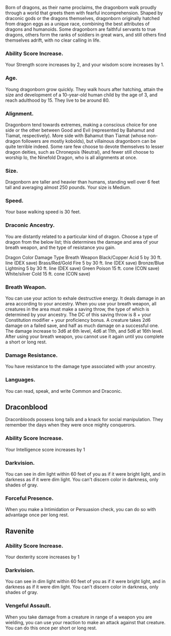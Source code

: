 Born of dragons, as their name proclaims, the dragonborn walk proudly through a world that greets them with fearful incomprehension. Shaped by draconic gods or the dragons themselves, dragonborn originally hatched from dragon eggs as a unique race, combining the best attributes of dragons and humanoids. Some dragonborn are faithful servants to true dragons, others form the ranks of soldiers in great wars, and still others find themselves adrift, with no clear calling in life.

### Ability Score Increase. 
Your Strength score increases by 2, and your wisdom score increases by 1.

### Age. 
Young dragonborn grow quickly. They walk hours after hatching, attain the size and development of a 10-year-old human child by the age of 3, and reach adulthood by 15. They live to be around 80.

### Alignment. 
Dragonborn tend towards extremes, making a conscious choice for one side or the other between Good and Evil (represented by Bahamut and Tiamat, respectively). More side with Bahamut than Tiamat (whose non-dragon followers are mostly kobolds), but villainous dragonborn can be quite terrible indeed. Some rare few choose to devote themselves to lesser dragon deities, such as Chronepsis (Neutral), and fewer still choose to worship Io, the Ninefold Dragon, who is all alignments at once.

### Size. 
Dragonborn are taller and heavier than humans, standing well over 6 feet tall and averaging almost 250 pounds. Your size is Medium.

### Speed. 
Your base walking speed is 30 feet.

### Draconic Ancestry. 
You are distantly related to a particular kind of dragon. Choose a type of dragon from the below list; this determines the damage and area of your breath weapon, and the type of resistance you gain.

Dragon Color 	Damage Type 	Breath Weapon
Black/Copper 	Acid 	5 by 30 ft. line (DEX save)
Brass/Red/Gold 	Fire 	5 by 30 ft. line (DEX save)
Bronze/Blue 	Lightning 	5 by 30 ft. line (DEX save)
Green 	Poison 	15 ft. cone (CON save)
White/silver 	Cold 	15 ft. cone (CON save)

### Breath Weapon. 
You can use your action to exhale destructive energy. It deals damage in an area according to your ancestry. When you use your breath weapon, all creatures in the area must make a saving throw, the type of which is determined by your ancestry. The DC of this saving throw is 8 + your Constitution modifier + your proficiency bonus. A creature takes 2d6 damage on a failed save, and half as much damage on a successful one. The damage increase to 3d6 at 6th level, 4d6 at 11th, and 5d6 at 16th level. After using your breath weapon, you cannot use it again until you complete a short or long rest.

### Damage Resistance. 
You have resistance to the damage type associated with your ancestry.

### Languages. 
You can read, speak, and write Common and Draconic.




## Draconblood

Draconbloods possess long tails and a knack for social manipulation. They remember the days when they were once mighty conquerors.

### Ability Score Increase. 
Your Intelligence score increases by 1

### Darkvision. 
You can see in dim light within 60 feet of you as if it were bright light, and in darkness as if it were dim light. You can't discern color in darkness, only shades of gray.
### Forceful Presence. 
When you make a Intimidation or Persuasion check, you can do so with advantage once per long rest.

## Ravenite

### Ability Score Increase. 
Your dexterity score increases by 1

### Darkvision. 
You can see in dim light within 60 feet of you as if it were bright light, and in darkness as if it were dim light. You can't discern color in darkness, only shades of gray.

### Vengeful Assault. 
When you take damage from a creature in range of a weapon you are wielding, you can use your reaction to make an attack against that creature. You can do this once per short or long rest.
